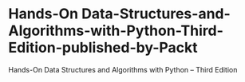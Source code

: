 # Hands-On Data-Structures-and-Algorithms-with-Python-Third-Edition-published-by-Packt
Hands-On Data Structures and Algorithms with Python – Third Edition
